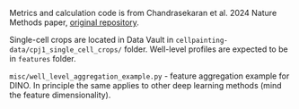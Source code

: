  
Metrics and calculation code is from Chandrasekaran et al. 2024 Nature Methods paper, [original repository](https://github.com/jump-cellpainting/2024_Chandrasekaran_NatureMethods/). 

Single-cell crops are located in Data Vault in `cellpainting-data/cpj1_single_cell_crops/` folder. 
Well-level profiles are expected to be in `features` folder. 

`misc/well_level_aggregation_example.py` - feature aggregation example for DINO. In principle the same applies to other deep learning methods (mind the feature dimensionality). 
